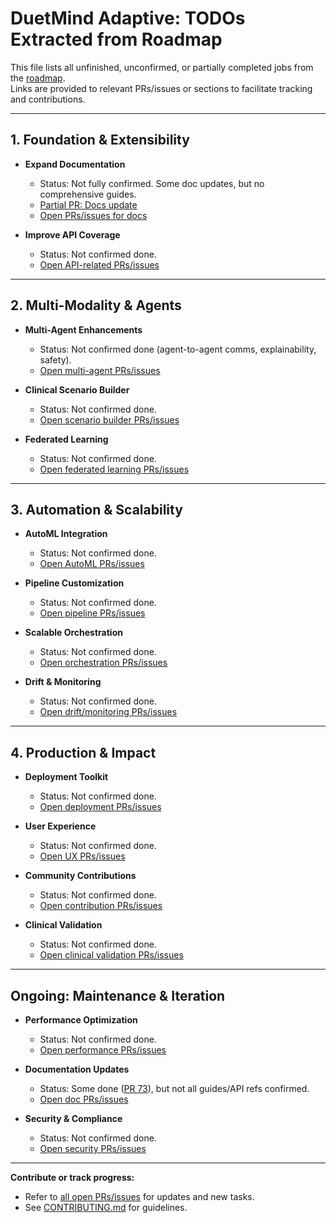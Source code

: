 # DuetMind Adaptive: TODOs Extracted from Roadmap

This file lists all unfinished, unconfirmed, or partially completed jobs from the [roadmap](https://github.com/V1B3hR/duetmind_adaptive/blob/e760b229e45a22ae9bdfd7844c9b3026166f917f/roadmap.md).  
Links are provided to relevant PRs/issues or sections to facilitate tracking and contributions.

---

## 1. Foundation & Extensibility

- **Expand Documentation**
  - Status: Not fully confirmed. Some doc updates, but no comprehensive guides.
  - [Partial PR: Docs update](https://github.com/V1B3hR/duetmind_adaptive/pull/73)
  - [Open PRs/issues for docs](https://github.com/V1B3hR/duetmind_adaptive/pulls?q=is%3Apr+is%3Aopen+doc)

- **Improve API Coverage**
  - Status: Not confirmed done.
  - [Open API-related PRs/issues](https://github.com/V1B3hR/duetmind_adaptive/issues?q=is%3Aopen+API)

---

## 2. Multi-Modality & Agents

- **Multi-Agent Enhancements**
  - Status: Not confirmed done (agent-to-agent comms, explainability, safety).
  - [Open multi-agent PRs/issues](https://github.com/V1B3hR/duetmind_adaptive/issues?q=is%3Aopen+agent)

- **Clinical Scenario Builder**
  - Status: Not confirmed done.
  - [Open scenario builder PRs/issues](https://github.com/V1B3hR/duetmind_adaptive/issues?q=is%3Aopen+scenario)

- **Federated Learning**
  - Status: Not confirmed done.
  - [Open federated learning PRs/issues](https://github.com/V1B3hR/duetmind_adaptive/issues?q=is%3Aopen+federated)

---

## 3. Automation & Scalability

- **AutoML Integration**
  - Status: Not confirmed done.
  - [Open AutoML PRs/issues](https://github.com/V1B3hR/duetmind_adaptive/issues?q=is%3Aopen+automl)

- **Pipeline Customization**
  - Status: Not confirmed done.
  - [Open pipeline PRs/issues](https://github.com/V1B3hR/duetmind_adaptive/issues?q=is%3Aopen+pipeline)

- **Scalable Orchestration**
  - Status: Not confirmed done.
  - [Open orchestration PRs/issues](https://github.com/V1B3hR/duetmind_adaptive/issues?q=is%3Aopen+orchestration)

- **Drift & Monitoring**
  - Status: Not confirmed done.
  - [Open drift/monitoring PRs/issues](https://github.com/V1B3hR/duetmind_adaptive/issues?q=is%3Aopen+drift)

---

## 4. Production & Impact

- **Deployment Toolkit**
  - Status: Not confirmed done.
  - [Open deployment PRs/issues](https://github.com/V1B3hR/duetmind_adaptive/issues?q=is%3Aopen+deployment)

- **User Experience**
  - Status: Not confirmed done.
  - [Open UX PRs/issues](https://github.com/V1B3hR/duetmind_adaptive/issues?q=is%3Aopen+UX)

- **Community Contributions**
  - Status: Not confirmed done.
  - [Open contribution PRs/issues](https://github.com/V1B3hR/duetmind_adaptive/issues?q=is%3Aopen+community)

- **Clinical Validation**
  - Status: Not confirmed done.
  - [Open clinical validation PRs/issues](https://github.com/V1B3hR/duetmind_adaptive/issues?q=is%3Aopen+clinical)

---

## Ongoing: Maintenance & Iteration

- **Performance Optimization**
  - Status: Not confirmed done.
  - [Open performance PRs/issues](https://github.com/V1B3hR/duetmind_adaptive/issues?q=is%3Aopen+performance)

- **Documentation Updates**
  - Status: Some done ([PR 73](https://github.com/V1B3hR/duetmind_adaptive/pull/73)), but not all guides/API refs confirmed.
  - [Open doc PRs/issues](https://github.com/V1B3hR/duetmind_adaptive/issues?q=is%3Aopen+doc)

- **Security & Compliance**
  - Status: Not confirmed done.
  - [Open security PRs/issues](https://github.com/V1B3hR/duetmind_adaptive/issues?q=is%3Aopen+security)

---

**Contribute or track progress:**  
- Refer to [all open PRs/issues](https://github.com/V1B3hR/duetmind_adaptive/issues?q=is%3Aopen) for updates and new tasks.
- See [CONTRIBUTING.md](https://github.com/V1B3hR/duetmind_adaptive/blob/main/CONTRIBUTING.md) for guidelines.
